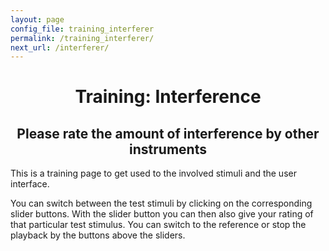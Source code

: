 ```yaml
---
layout: page
config_file: training_interferer
permalink: /training_interferer/
next_url: /interferer/
---
```


<h1 style="text-align: center;">Training: Interference</h1>

<h2 style="text-align: center;">Please rate the amount of interference by other instruments</h2>

This is a training page to get used to the involved stimuli and the user
interface.

You can switch between the test stimuli by clicking on the corresponding slider
buttons. With the slider button you can then also give your rating of that
particular test stimulus. You can switch to the reference or stop the playback
by the buttons above the sliders.
